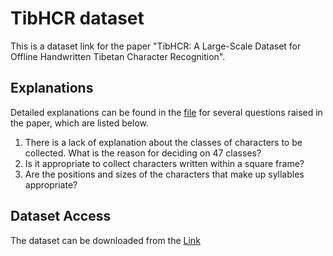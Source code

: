 # TibHCR dataset

This is a dataset link for the paper "TibHCR: A Large-Scale Dataset for Offline Handwritten Tibetan Character Recognition".

## Explanations
Detailed explanations can be found in the [file](https://github.com/qixiaoke007/TibHCR/blob/main/Explanations.pdf) for several questions raised in the paper, which are listed below.
1) There is a lack of explanation about the classes of characters to be collected. What is the reason for deciding on 47 classes?
2) Is it appropriate to collect characters written within a square frame?
3) Are the positions and sizes of the characters that make up syllables appropriate?

## Dataset Access 
The dataset can be downloaded from the [Link](https://huggingface.co/datasets/qixiaoke/TibHCR)



